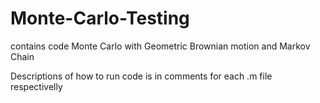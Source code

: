 # Monte-Carlo-Testing
contains code Monte Carlo with Geometric Brownian motion and Markov Chain

Descriptions of how to run code is in comments for each .m file respectivelly
